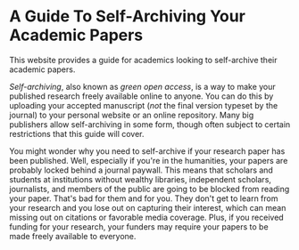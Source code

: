 # A Guide To Self-Archiving Your Academic Papers

This website provides a guide for academics looking to self-archive their academic papers.

*Self-archiving*, also known as *green open access*, is a way to make your published research freely available online to anyone. You can do this by uploading your accepted manuscript (*not* the final version typeset by the journal) to your personal website or an online repository. Many big publishers allow self-archiving in some form, though often subject to certain restrictions that this guide will cover.

You might wonder why you need to self-archive if your research paper has been published. Well, especially if you're in the humanities, your papers are probably locked behind a journal paywall. This means that scholars and students at institutions without wealthy libraries, independent scholars, journalists, and members of the public are going to be blocked from reading your paper. That's bad for them and for you. They don't get to learn from your research and you lose out on capturing their interest, which can mean missing out on citations or favorable media coverage. Plus, if you received funding for your research, your funders may require your papers to be made freely available to everyone.
